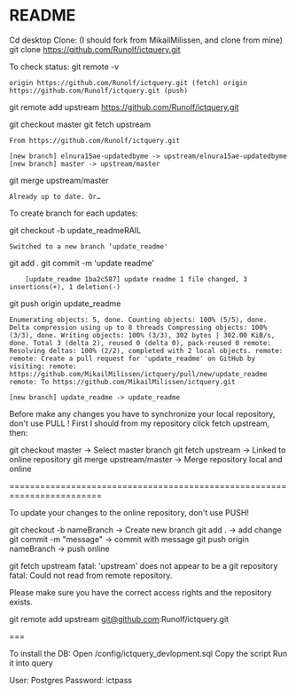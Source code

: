 # README

Cd desktop Clone:
(I should fork from MikailMilissen, and clone from mine) git clone https://github.com/Runolf/ictquery.git

To check status:
git remote -v

    origin https://github.com/Runolf/ictquery.git (fetch) origin https://github.com/Runolf/ictquery.git (push)

git remote add upstream https://github.com/Runolf/ictquery.git

git checkout master git fetch upstream

    From https://github.com/Runolf/ictquery.git

    [new branch] elnura15ae-updatedbyme -> upstream/elnura15ae-updatedbyme
    [new branch] master -> upstream/master

git merge upstream/master

    Already up to date. Or…

To create branch for each updates:

git checkout -b update_readmeRAIL

    Switched to a new branch ‘update_readme'

git add . git commit -m 'update readme’

        [update_readme 1ba2c587] update readme 1 file changed, 3 insertions(+), 1 deletion(-)

git push origin update_readme

    Enumerating objects: 5, done. Counting objects: 100% (5/5), done. Delta compression using up to 8 threads Compressing objects: 100% (3/3), done. Writing objects: 100% (3/3), 302 bytes | 302.00 KiB/s, done. Total 3 (delta 2), reused 0 (delta 0), pack-reused 0 remote: Resolving deltas: 100% (2/2), completed with 2 local objects. remote: remote: Create a pull request for 'update_readme' on GitHub by visiting: remote: https://github.com/MikailMilissen/ictquery/pull/new/update_readme remote: To https://github.com/MikailMilissen/ictquery.git

    [new branch] update_readme -> update_readme

Before make any changes you have to synchronize your local repository, don't use PULL ! First I should from my repository click fetch upstream, then:

git checkout master -> Select master branch git fetch upstream -> Linked to online repository git merge upstream/master -> Merge repository local and online

========================================================================

To update your changes to the online repository, don't use PUSH!

git checkout -b nameBranch -> Create new branch git add . -> add change git commit -m "message" -> commit with message git push origin nameBranch -> push online

git fetch upstream fatal: 'upstream' does not appear to be a git repository fatal: Could not read from remote repository.

Please make sure you have the correct access rights and the repository exists.

git remote add upstream git@github.com:Runolf/ictquery.git

===

To install the DB: Open /config/ictquery_devlopment.sql Copy the script Run it into query

User: Postgres Password: ictpass